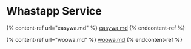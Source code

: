 # Whastapp Service

{% content-ref url="easywa.md" %}
[easywa.md](easywa.md)
{% endcontent-ref %}

{% content-ref url="woowa.md" %}
[woowa.md](woowa.md)
{% endcontent-ref %}
